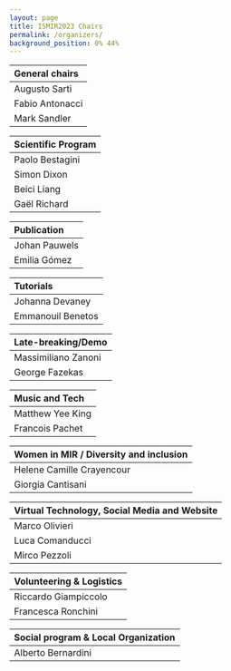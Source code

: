 ```yaml
---
layout: page
title: ISMIR2023 Chairs
permalink: /organizers/
background_position: 0% 44%
---
```


| General chairs  |  
|:------------------|
| Augusto Sarti    |
| Fabio Antonacci    |
| Mark Sandler    | 


| Scientific Program  |                                                                                               
|:-------------------|
| Paolo Bestagini       |
| Simon Dixon          | 
| Beici Liang         | 
| Gaël Richard       | 



| Publication      |
|:----------------|
| Johan Pauwels          |
| Emilia Gómez          | 



| Tutorials        |      
|:----------------|
| Johanna Devaney          | 
| Emmanouil Benetos          |



| Late-breaking/Demo  |  
|:-------------------|
| Massimiliano Zanoni          | 
| George Fazekas	|


| Music and Tech	   |         
|:--------------------|
| Matthew Yee King     |
| Francois Pachet      |



| Women in MIR / Diversity and inclusion| 
|:--------------------|
| Helene Camille Crayencour          |
| Giorgia Cantisani          | 



| Virtual Technology, Social Media and Website  | 
|:-------------------|
| Marco Olivieri                        | 
| Luca Comanducci                        |
| Mirco Pezzoli                        | 



| Volunteering & Logistics   |   
|:--------------------|
| Riccardo Giampiccolo  |
| Francesca Ronchini  | 

| Social program & Local Organization       |                                                                                                
|:----------------|
| Alberto Bernardini  |

<!--

| General chairs  |                                                                                                |
|:------------------:|:-----------------------------------------------------------------------------------------------|
| Augusto Sarti    | ![Augusto Sarti's picture](/ismir2023/assets/img/organizers/asarti-100x100.jpg "Augusto Sarti") |
| Fabio Antonacci    | ![Fabio Antonacci's picture](/ismir2023/assets/img/organizers/fantonacci-100x100.jpg "Fabio Antonacci") |
| Mark Sandler    | ![Mark Sandler's picture](/ismir2023/assets/img/organizers/msandler-100x100.jpg "Mark Sandler") |


| Scientific Program  |                                                                                               |
|:-------------------:|:----------------------------------------------------------------------------------------------|
| Paolo Bestagini       | ![Paolo Bestagini's picture](/ismir2023/assets/img/organizers/pbestagini-100x100.jpg "Paolo Bestagini")    |
| Simon Dixon          | ![Simon Dixon's picture](/ismir2023/assets/img/organizers/ "Simon Dixon")        |
| Beici Liang         | ![Beici Liang's picture](/ismir2023/assets/img/organizers/ "Beici Liang")        |
| Gaël Richard       | ![Gaël Richard's picture](/ismir2023/assets/img/organizers/ "Gaël Richard") |



| Publication      |                                                                                                |
|:----------------:|:-----------------------------------------------------------------------------------------------|
| Johan Pauwels          | ![Johan Pauwels's picture](/ismir2023/assets/img/organizers/ "Johan Pauwels")        |
| Emilia Gómez          | ![Emilia Gómez's picture](/ismir2023/assets/img/organizers/ "Emilia Gómez")        |



| Tutorials        |                                                                                                  |
|:----------------:|:-------------------------------------------------------------------------------------------------|
| Johanna Devaney          | ![Johanna Devaney's picture](/ismir2023/assets/img/organizers/ "Johanna Devaney")        |
| Emmanouil Benetos          | ![Emmanouil Benetos's picture](/ismir2023/assets/img/organizers/ "Emmanouil Benetos")        |



| Late-breaking/Demo  |                                                                                                    |
|:-------------------:|:---------------------------------------------------------------------------------------------------|
| Massimiliano Zanoni          | ![Massimiliano Zanoni's picture](/ismir2023/assets/img/organizers/mzanoni-100x100.jpg "Massimiliano Zanoni")        |


| Music and Tech	   |                                                                                           |
|:--------------------:|:-------------------------------------------------------------------------------------------|
| Matthew Yee King     | ![Matthew Yee King's picture](/ismir2023/assets/img/organizers/ "Matthew Yee King")        |
| Francois Pachet      | ![Francois Pachet's picture](/ismir2023/assets/img/organizers/ "Francois Pachet")          |



| Women in MIR / Diversity and inclysion|                                                                                                        |
|:--------------------:|:-------------------------------------------------------------------------------------------------------|
| Helene Camille Crayencour          | ![Helene Camille Crayencour's picture](/ismir2023/assets/img/organizers/ "Helene Camille Crayencour")        |
| Giorgia Cantisani          | ![Giorgia Cantisani's picture](/ismir2023/assets/img/organizers/ "Giorgia Cantisani")        |



| Virtual Technology, Social Media and Website  |                                                            |
|:-------------------:|:-------------------------------------------------------------------------------------|
| Marco Olivieri                        | ![Marco Olivieri's picture](/ismir2023/assets/img/organizers/molivieri-100x100.jpg "Marco Olivieri") |
| Luca Comanducci                        | ![Luca Comanducci's picture](/ismir2023/assets/img/organizers/lcomanducci-100x100.jpg "Luca Comanducci") |
| Mirco Pezzoli                        | ![Mirco Pezzoli's picture](/ismir2023/assets/img/organizers/mpezzoli-100x100.jpg "Mirco Pezzoli") |



| Volunteering & Logistics   |                                                                                                        |
|:--------------------:|:-------------------------------------------------------------------------------------------------------|
| Riccardo Giampiccolo  | ![Riccardo Giampiccolo's picture](/ismir2023/assets/img/organizers/rgiampiccolo-100x100.jpg "Riccardo Giampiccolo") |
| Francesca Ronchini  | ![Francesca Ronchini's picture](/ismir2023/assets/img/organizers/fronchini-100x100.jpg "Francesca Ronchini") |

| Social program & Local Organization       |                                                                                                |
|:----------------:|:-----------------------------------------------------------------------------------------------|
| Alberto Bernardini  | ![Alberto Bernardini's picture](/ismir2023/assets/img/organizers/abernardini-100x100.jpg "Alberto Bernardini") |

-->